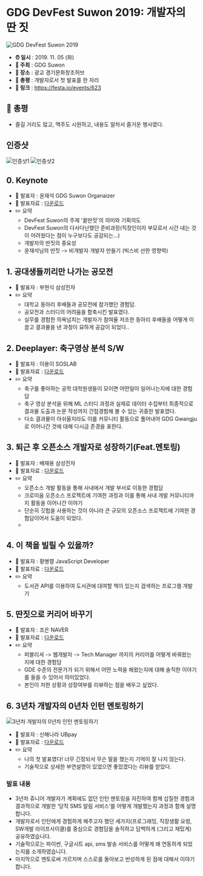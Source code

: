 
# GDG DevFest Suwon 2019: 개발자의 딴 짓

![GDG DevFest Suwon 2019](devfs.png)

- **⏰ 일시** : 2019. 11. 05 (화)
- **💁 주최** : GDG Suwon
- **📝 장소** : 광교 경기문화창조허브
- **📝 총평** : 개발자로서 첫 발표를 한 자리
- **🔗 링크** : https://festa.io/events/623

## 👏 총평

- 즐길 거리도 많고, 맥주도 시원하고, 내용도 알차서 즐거운 행사였다.

## 인증샷

![인증샷1](self1.jpg)
![인증샷2](self2.jpg)

## 0. Keynote

- 🎤 발표자 : 윤재석 GDG Suwon Organaizer
- 📎 발표자료 : [다운로드](https://speakerdeck.com/gdg/gdg-devfest-suwon-2019-keynote)
- ✏️ 요약 
  - DevFest Suwon의 주제 '꿀딴짓'의 의미와 기획의도
  - DevFest Suwon의 다사다난했던 준비과정(직장인이자 부모로서 시간 내는 것이 어려웠다는 점이 누구보다도 공감되는...)
  - 개발자의 딴짓의 중요성
  - 윤재석님의 딴짓 -> 비개발자 개발자 만들기 (빅스비 선한 영향력)


## 1. 공대생들끼리만 나가는 공모전

- 🎤 발표자 : 부현식 삼성전자
- ✏️ 요약 
  - 대학교 동아리 후배들과 공모전에 참가했던 경험담.
  - 공모전과 스터디의 어려움을 함축시킨 발표였다.
  - 실무를 경험한 의욕넘치는 개발자가 참여율 저조한 동아리 후배들을 어떻게 이끌고 결과물을 낸 과정이 묘하게 공감이 되었다..


## 2. Deeplayer: 축구영상 분석 S/W

- 🎤 발표자 : 이용이 SOSLAB
- 📎 발표자료 : [다운로드](https://speakerdeck.com/gdg/gdg-devfest-suwon-2019-iyongi)
- ✏️ 요약 
  - 축구를 좋아하는 공학 대학원생들이 모이면 어떤일이 일어나는지에 대한 경험담
  - 축구 영상 분석을 위해 ML 스터디 과정과 실제로 데이터 수집부터 최종적으로 결과물 도출과 논문 작성까지 간접경험해 볼 수 있는 귀중한 발표였다.
  - 다소 결과물이 아쉬울지라도 이를 커뮤니티 활동으로 풀어내어 GDG Gwangju로 이어나간 것에 대해 다시금 존경을 표한다.

## 3. 퇴근 후 오픈소스 개발자로 성장하기(Feat.멘토링)

- 🎤 발표자 : 배재용 삼성전자
- 📎 발표자료 : [다운로드](https://speakerdeck.com/gdg/gdg-devfest-suwon-2019-baejaeyong)
- ✏️ 요약 
  - 오픈소스 개발 활동을 통해 사내에서 개발 부서로 이동한 경험담
  - 크로미움 오픈소스 프로젝트에 기여한 과정과 이를 통해 사내 개발 커뮤니티까지 활동을 이어나간 이야기
  - 단순히 깃헙을 사용하는 것이 아니라 큰 규모의 오픈소스 프로젝트에 기여한 경험담이어서 도움이 되었다.
  - 

## 4. 이 책을 빌릴 수 있을까?

- 🎤 발표자 : 황병렬 JavaScript Developer
- 📎 발표자료 : [다운로드](https://speakerdeck.com/gdg/gdg-suwon-devfest-2019-hwangbyeongryeol-nim)
- ✏️ 요약 
  - 도서관 API를 이용하여 도서관에 대여할 책이 있는지 검색하는 프로그램 개발기 


## 5. 딴짓으로 커리어 바꾸기

- 🎤 발표자 : 조은 NAVER 
- 📎 발표자료 : [다운로드](https://speakerdeck.com/gdg/gdg-devfest-suwon-2019-joeun)
- ✏️ 요약 
  - 퍼블리셔 -> 웹개발자 -> Tech Manager 까지의 커리어를 어떻게 바꿔왔는 지에 대한 경험담
  - GDE 수준의 전문가가 되기 위해서 어떤 노력을 해왔는지에 대해 솔직한 이야기를 들을 수 있어서 의미있었다.
  - 본인이 처한 상황과 성장여부를 리뷰하는 점을 배우고 싶었다.


## 6. 3년차 개발자의 0년차 인턴 멘토링하기

![3년차 개발자의 0년차 인턴 멘토링하기](self1.png)

- 🎤 발표자 : 신해나라 UBpay
- 📎 발표자료 : [다운로드](https://speakerdeck.com/gdg/gdg-devfest-suwon-2019-sinhaenara)
- ✏️ 요약 
  - 나의 첫 발표였다! 너무 긴장되서 무슨 말을 했는지 기억이 잘 나지 않는다.
  - 기술적으로 상세한 부연설명이 있었으면 좋았겠다는 리뷰를 받았다. 

### 발표 내용

- 3년차 쥬니어 개발자가 계획에도 없던 인턴 멘토링을 자진하여 함께 삽질한 경험과 결과적으로 개발한 ‘당직 SMS 알림 서비스’를 어떻게 개발했는지 과정과 함께 설명 합니다. 
- 개발자로서 인턴에게 경험하게 해주고자 했던 세가지(프로그래밍, 직장생활 요령, SW개발 라이프사이클)를 중심으로 경험담을 솔직하고 담백하게 (그리고 재밌게) 공유하였습니다. 
- 기술적으로는 파이썬, 구글시트 api, sms 발송 서비스를 어떻게 왜 연동하게 되었는지를 소개하였습니다. 
- 마지막으로 멘토로써 가르치며 스스로를 돌아보고 반성하게 된 점에 대해서 이야기 합니다.

